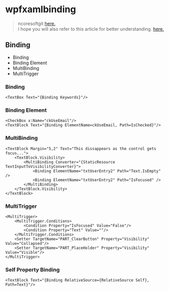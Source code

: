 # wpfxamlbinding
> ncoresoftgit [here.](https://github.com/ncoresoftgit)   
I hope you will also refer to this article for better understanding. [here.](https://github.com/ncoresoftsource/trigger)
## Binding
- Binding
- Binding Element
- MultiBinding
- MultiTrigger
### Binding

```xaml
<TextBox Text="{Binding Keywords}"/>
```

### Binding Element
```xaml
<CheckBox x:Name="ckUseEmail"/>
<TextBlock Text="{Binding ElementName=ckUseEmail, Path=IsChecked}"/>
```
### MultiBinding
```xaml
<TextBlock Margin="5,2" Text="This dissappears as the control gets focus...">
    <TextBlock.Visibility>
        <MultiBinding Converter="{StaticResource TextInputToVisibilityConverter}">
            <Binding ElementName="txtUserEntry2" Path="Text.IsEmpty" />
            <Binding ElementName="txtUserEntry2" Path="IsFocused" />
        </MultiBinding>
    </TextBlock.Visibility>
</TextBlock>
```
### MultiTrigger
```xaml
<MultiTrigger>
    <MultiTrigger.Conditions>
        <Condition Property="IsFocused" Value="False"/>
        <Condition Property="Text" Value=""/>
    </MultiTrigger.Conditions>
    <Setter TargetName="PART_ClearButton" Property="Visibility" Value="Collapsed"/>
    <Setter TargetName="PART_PlaceHolder" Property="Visibility" Value="Visible"/>
</MultiTrigger>
```
### Self Property Binding
```xaml
<TextBlock Text="{Binding RelativeSource={RelativeSource Self}, Path=Text}"/>
```
